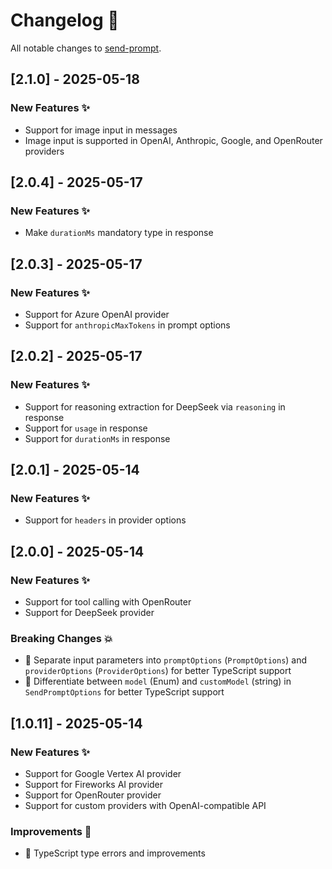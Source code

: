 # Changelog 📝

All notable changes to [send-prompt](https://github.com/paradite/send-prompt).

## [2.1.0] - 2025-05-18

### New Features ✨

- Support for image input in messages
- Image input is supported in OpenAI, Anthropic, Google, and OpenRouter providers

## [2.0.4] - 2025-05-17

### New Features ✨

- Make `durationMs` mandatory type in response

## [2.0.3] - 2025-05-17

### New Features ✨

- Support for Azure OpenAI provider
- Support for `anthropicMaxTokens` in prompt options

## [2.0.2] - 2025-05-17

### New Features ✨

- Support for reasoning extraction for DeepSeek via `reasoning` in response
- Support for `usage` in response
- Support for `durationMs` in response

## [2.0.1] - 2025-05-14

### New Features ✨

- Support for `headers` in provider options

## [2.0.0] - 2025-05-14

### New Features ✨

- Support for tool calling with OpenRouter
- Support for DeepSeek provider

### Breaking Changes 💥

- 📝 Separate input parameters into `promptOptions` (`PromptOptions`) and `providerOptions` (`ProviderOptions`) for better TypeScript support
- 📝 Differentiate between `model` (Enum) and `customModel` (string) in `SendPromptOptions` for better TypeScript support

## [1.0.11] - 2025-05-14

### New Features ✨

- Support for Google Vertex AI provider
- Support for Fireworks AI provider
- Support for OpenRouter provider
- Support for custom providers with OpenAI-compatible API

### Improvements 🔧

- 📝 TypeScript type errors and improvements
